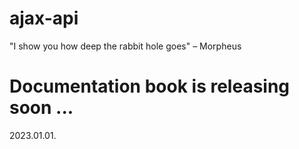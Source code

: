 # ajax-api
  "I show you how deep the rabbit hole goes" – Morpheus

# Documentation book is releasing soon ...
  2023.01.01.
